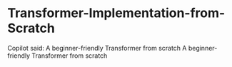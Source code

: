 # Transformer-Implementation-from-Scratch
Copilot said: A beginner-friendly Transformer from scratch A beginner-friendly Transformer from scratch
